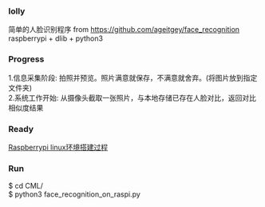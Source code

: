 ### lolly
简单的人脸识别程序 from https://github.com/ageitgey/face_recognition  
raspberrypi + dlib + python3     

### Progress
1.信息采集阶段: 拍照并预览。照片满意就保存，不满意就舍弃。(将图片放到指定文件夹)  
2.系统工作开始: 从摄像头截取一张照片，与本地存储已存在人脸对比，返回对比相似度结果  

### Ready
[Raspberrypi linux环境搭建过程](https://github.com/kumataahh/lolly/blob/master/installations_guide.md)  


### Run
  $ cd CML/    
  $ python3 face_recognition_on_raspi.py    
